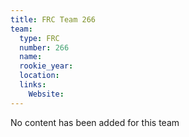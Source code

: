 ```yaml
---
title: FRC Team 266
team:
  type: FRC
  number: 266
  name: 
  rookie_year: 
  location: 
  links:
    Website: 
---
```

No content has been added for this team